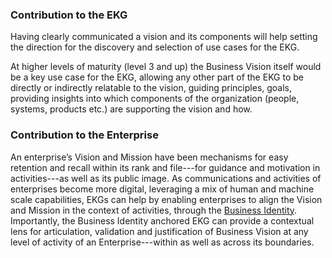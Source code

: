### Contribution to the EKG

Having clearly communicated a  vision and its components will help setting
the direction for the discovery and selection of
use cases for the EKG.

At higher levels of maturity (level 3 and up) the Business Vision
itself would be a key use case for the EKG, allowing any other part
of the EKG to be directly or indirectly relatable to the vision, guiding principles,
goals, providing insights into which components of the organization
(people, systems, products etc.) are supporting the vision and how.

### Contribution to the Enterprise

An enterprise’s Vision and Mission have been mechanisms for easy
retention and recall within its rank and file---for guidance and
motivation in activities---as well as its public image.
As communications and activities of enterprises become more digital,
leveraging a mix of human and machine scale capabilities, EKGs can
help by enabling enterprises to align the Vision and Mission
in the context of activities, through the [Business Identity](../../../../business/background-and-intro/#business-identity).
Importantly, the Business Identity anchored EKG can provide a
contextual lens for articulation, validation and justification
of Business Vision at any level of activity of an
Enterprise---within as well as across its boundaries.
